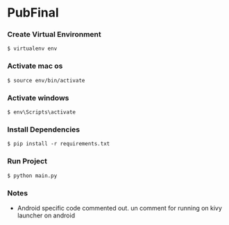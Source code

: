# PubFinal

### Create Virtual Environment

`$ virtualenv env`

### Activate mac os

`$ source env/bin/activate`

### Activate windows

`$ env\Scripts\activate`

### Install Dependencies

`$ pip install -r requirements.txt`

### Run Project

`$ python main.py`

### Notes

- Android specific code commented out. un comment for running on kivy launcher on android
